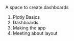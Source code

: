 A space to create dashboards
1. Plotly Basics
2. Dashboards
3. Making the app
4. Meeting about layout
